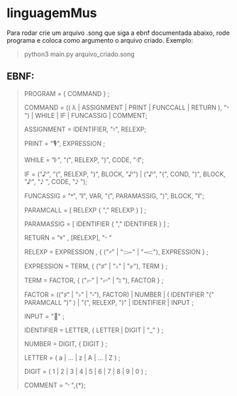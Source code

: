 # linguagemMus

Para rodar crie um arquivo .song que siga a ebnf documentada abaixo, rode programa e coloca como argumento o arquivo criado.
Exemplo:

> python3 main.py arquivo_criado.song

## EBNF:

>PROGRAM = { COMMAND } ;
>
>COMMAND = (( λ | ASSIGNMENT | PRINT | FUNCCALL | RETURN ), "𝄼 ") | WHILE | IF | FUNCASSIG | COMMENT;
>
>ASSIGNMENT = IDENTIFIER, "♮", RELEXP;
>
>PRINT = "🎙", EXPRESSION ;
>
>WHILE = "𝄆", "(", RELEXP, ")", CODE, "𝄇";
>
>IF = ("♪", "(", RELEXP, ")", BLOCK, "♪") | ("♪", "(", COND, ")", BLOCK, "♪", "𝅘𝅥𝅯 ", CODE, "𝅘𝅥𝅯 ");
>
>FUNCASSIG = "𝄌", "𝄃", VAR, "(", PARAMASSIG, ")", BLOCK, "𝄂";
>
>PARAMCALL = [ RELEXP { "," RELEXP } ] ;
>
>PARAMASSIG = [ IDENTIFIER { "," IDENTIFIER } ] ;
>
>RETURN = "𝄋" , [RELEXP], "𝄼 "
>
>RELEXP = EXPRESSION , { ("𝄎" | "𝆓" | "𝆒"), EXPRESSION } ;
>
>EXPRESSION = TERM, { ("♯" | "♭" | "𝆖"), TERM } ;
>
>TERM = FACTOR, { ("𝄶" | "𝄷" | "𝅚 "), FACTOR } ;
>
>FACTOR = (("♯" | "♭" | "𝆝"), FACTOR) | NUMBER | ( IDENTIFIER "(" PARAMCALL ")" ) | "(", RELEXP, ")" | IDENTIFIER | INPUT ;
>
>INPUT = "🎼" ;
>
>IDENTIFIER = LETTER, { LETTER | DIGIT | "_" } ;
>
>NUMBER = DIGIT, { DIGIT } ;
>
>LETTER = ( a | ... | z | A | ... | Z ) ;
>
>DIGIT = ( 1 | 2 | 3 | 4 | 5 | 6 | 7 | 8 | 9 | 0 ) ;
>
>COMMENT = "𝄾 ",{*}; 


